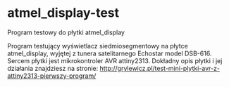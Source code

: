 # atmel_display-test
Program testowy do płytki atmel_display

Program testujący wyświetlacz siedmiosegmentowy na płytce atmel_display, wyjętej z tunera satelitarnego Echostar model DSB-616. Sercem płytki jest mikrokontroler AVR attiny2313.
Dokładny opis płytki i jej działania znajdziesz na stronie: http://grylewicz.pl/test-mini-plytki-avr-z-attiny2313-pierwszy-program/
